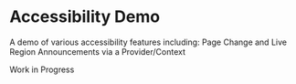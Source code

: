 # Accessibility Demo

A demo of various accessibility features including:
Page Change and Live Region Announcements via a Provider/Context

Work in Progress